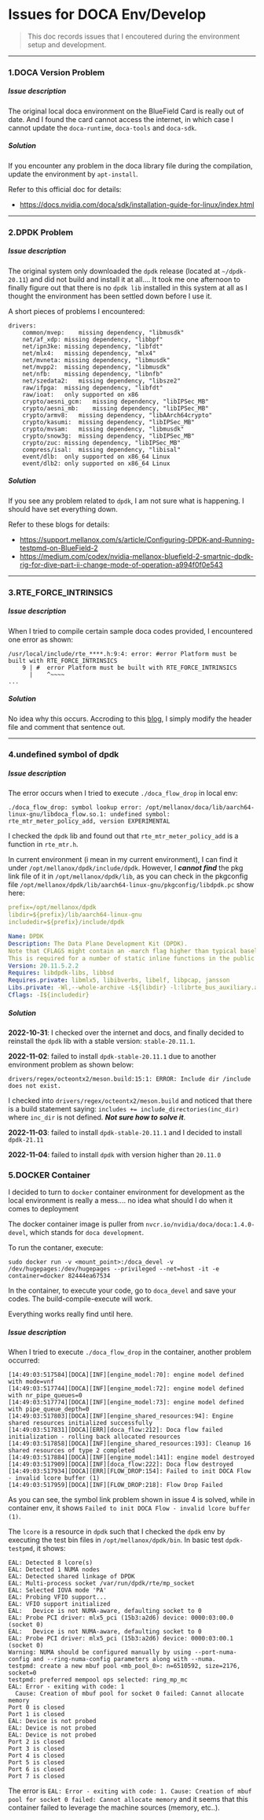# Issues for DOCA Env/Develop

> This doc records issues that I encoutered during the environment setup and development.

------



### 1.DOCA Version Problem

##### Issue description

The original local doca environment on the BlueField Card is really out of date. And I found the card cannot access the internet, in which case I cannot update the `doca-runtime`, `doca-tools` and `doca-sdk`.

##### Solution

If you encounter any problem in the doca library file during the compilation, update the environment by `apt-install`.

Refer to this official doc for details: 

- https://docs.nvidia.com/doca/sdk/installation-guide-for-linux/index.html

------



### 2.DPDK Problem

##### Issue description

The original system only downloaded the `dpdk` release (located at `~/dpdk-20.11`) and did not build and install it at all.... It took me one afternoon to finally figure out that there is no `dpdk lib` installed in this system at all as I thought the environment has been settled down before I use it.

A short pieces of problems I encountered:

```shell
drivers:
	common/mvep:	missing dependency, "libmusdk"
	net/af_xdp:	missing dependency, "libbpf"
	net/ipn3ke:	missing dependency, "libfdt"
	net/mlx4:	missing dependency, "mlx4"
	net/mvneta:	missing dependency, "libmusdk"
	net/mvpp2:	missing dependency, "libmusdk"
	net/nfb:	missing dependency, "libnfb"
	net/szedata2:	missing dependency, "libsze2"
	raw/ifpga:	missing dependency, "libfdt"
	raw/ioat:	only supported on x86
	crypto/aesni_gcm:	missing dependency, "libIPSec_MB"
	crypto/aesni_mb:	missing dependency, "libIPSec_MB"
	crypto/armv8:	missing dependency, "libAArch64crypto"
	crypto/kasumi:	missing dependency, "libIPSec_MB"
	crypto/mvsam:	missing dependency, "libmusdk"
	crypto/snow3g:	missing dependency, "libIPSec_MB"
	crypto/zuc:	missing dependency, "libIPSec_MB"
	compress/isal:	missing dependency, "libisal"
	event/dlb:	only supported on x86_64 Linux
	event/dlb2:	only supported on x86_64 Linux
```

##### Solution

If you see any problem related to `dpdk`, I am not sure what is happening. I should have set everything down.

Refer to these blogs for details:

- https://support.mellanox.com/s/article/Configuring-DPDK-and-Running-testpmd-on-BlueField-2
- https://medium.com/codex/nvidia-mellanox-bluefield-2-smartnic-dpdk-rig-for-dive-part-ii-change-mode-of-operation-a994f0f0e543

------



### 3.RTE_FORCE_INTRINSICS

##### Issue description

When I tried to compile certain sample doca codes provided, I encountered one error as shown:

```shell
/usr/local/include/rte_****.h:9:4: error: #error Platform must be built with RTE_FORCE_INTRINSICS
    9 | #  error Platform must be built with RTE_FORCE_INTRINSICS
      |    ^~~~~
...
```

##### Solution

No idea why this occurs. Accroding to this [blog](https://medium.com/codex/nvidia-mellanox-bluefield-2-smartnic-dpdk-rig-for-dive-part-ii-change-mode-of-operation-a994f0f0e543), I simply modify the header file and comment that sentence out.

------



### 4.undefined symbol of dpdk

##### Issue description

The error occurs when I tried to execute `./doca_flow_drop` in local env:

```shell
./doca_flow_drop: symbol lookup error: /opt/mellanox/doca/lib/aarch64-linux-gnu/libdoca_flow.so.1: undefined symbol: rte_mtr_meter_policy_add, version EXPERIMENTAL
```

I checked the `dpdk` lib and found out that `rte_mtr_meter_policy_add` is a function in `rte_mtr.h`. 

In current environment (i mean in my current environment), I can find it under `/opt/mellanox/dpdk/include/dpdk`. However, I ***cannot find*** the pkg link file of it in `/opt/mellanox/dpdk/lib`, as you can check in the pkgconfig file `/opt/mellanox/dpdk/lib/aarch64-linux-gnu/pkgconfig/libdpdk.pc` show here:

```yaml
prefix=/opt/mellanox/dpdk
libdir=${prefix}/lib/aarch64-linux-gnu
includedir=${prefix}/include/dpdk

Name: DPDK
Description: The Data Plane Development Kit (DPDK).
Note that CFLAGS might contain an -march flag higher than typical baseline.
This is required for a number of static inline functions in the public headers.
Version: 20.11.5.2.2
Requires: libdpdk-libs, libbsd
Requires.private: libmlx5, libibverbs, libelf, libpcap, jansson
Libs.private: -Wl,--whole-archive -L${libdir} -l:librte_bus_auxiliary.a -l:librte_bus_pci.a -l:librte_bus_vdev.a -l:librte_common_mlx5.a -l:librte_mempool_bucket.a -l:librte_mempool_ring.a -l:librte_mempool_stack.a -l:librte_net_af_packet.a -l:librte_net_mlx5.a -l:librte_net_vhost.a -l:librte_net_virtio.a -l:librte_compress_mlx5.a -l:librte_regex_mlx5.a -l:librte_vdpa_mlx5.a -l:librte_gpu_cuda.a -l:librte_node.a -l:librte_graph.a -l:librte_bpf.a -l:librte_flow_classify.a -l:librte_pipeline.a -l:librte_table.a -l:librte_port.a -l:librte_fib.a -l:librte_ipsec.a -l:librte_vhost.a -l:librte_stack.a -l:librte_security.a -l:librte_sched.a -l:librte_reorder.a -l:librte_rib.a -l:librte_regexdev.a -l:librte_rawdev.a -l:librte_pdump.a -l:librte_power.a -l:librte_member.a -l:librte_lpm.a -l:librte_latencystats.a -l:librte_kni.a -l:librte_jobstats.a -l:librte_gso.a -l:librte_gro.a -l:librte_gpudev.a -l:librte_eventdev.a -l:librte_efd.a -l:librte_distributor.a -l:librte_cryptodev.a -l:librte_compressdev.a -l:librte_cfgfile.a -l:librte_bitratestats.a -l:librte_bbdev.a -l:librte_acl.a -l:librte_timer.a -l:librte_metrics.a -l:librte_cmdline.a -l:librte_pci.a -l:librte_ethdev.a -l:librte_meter.a -l:librte_ip_frag.a -l:librte_net.a -l:librte_mbuf.a -l:librte_mempool.a -l:librte_hash.a -l:librte_rcu.a -l:librte_ring.a -l:librte_eal.a -l:librte_telemetry.a -l:librte_kvargs.a -Wl,--no-whole-archive -Wl,--export-dynamic -lmtcr_ul
Cflags: -I${includedir}
```

##### Solution

**2022-10-31**: I checked over the internet and docs, and finally decided to reinstall the `dpdk` lib with a stable version: `stable-20.11.1`.

**2022-11-02**: failed to install `dpdk-stable-20.11.1` due to another environment problem as shown below:

```shell
drivers/regex/octeontx2/meson.build:15:1: ERROR: Include dir /include does not exist.
```

I checked into `drivers/regex/octeontx2/meson.build` and noticed that there is a build statement saying: `includes += include_directories(inc_dir)` where `inc_dir` is not defined. ***Not sure how to solve it***.

**2022-11-03**: failed to install `dpdk-stable-20.11.1` and I decided to install `dpdk-21.11`

**2022-11-04**: failed to install `dpdk` with version higher than `20.11.0`



### 5.DOCKER Container

I decided to turn to `docker` container environment for development as the local environment is really a mess.... no idea what should I do when it comes to deployment

The docker container image is puller from `nvcr.io/nvidia/doca/doca:1.4.0-devel`, which stands for `doca development`.

To run the contaner, execute:

```shell
sudo docker run -v <mount_point>:/doca_devel -v /dev/hugepages:/dev/hugepages --privileged --net=host -it -e container=docker 82444ea67534
```

In the container, to execute your code, go to `doca_devel` and save your codes. The build-compile-execute will work.

Everything works really find until here.

##### Issue description

When I tried to execute `./doca_flow_drop` in the container, another problem occurred:

```shell
[14:49:03:517584][DOCA][INF][engine_model:70]: engine model defined with mode=vnf
[14:49:03:517744][DOCA][INF][engine_model:72]: engine model defined with nr_pipe_queues=0
[14:49:03:517774][DOCA][INF][engine_model:73]: engine model defined with pipe_queue_depth=0
[14:49:03:517803][DOCA][INF][engine_shared_resources:94]: Engine shared resources initialized successfully
[14:49:03:517831][DOCA][ERR][doca_flow:212]: Doca flow failed initialization - rolling back allocated resources
[14:49:03:517858][DOCA][INF][engine_shared_resources:193]: Cleanup 16 shared resources of type 2 completed
[14:49:03:517884][DOCA][INF][engine_model:141]: engine model destroyed
[14:49:03:517909][DOCA][INF][doca_flow:222]: Doca flow destroyed
[14:49:03:517934][DOCA][ERR][FLOW_DROP:154]: Failed to init DOCA Flow - invalid lcore buffer (1)
[14:49:03:517959][DOCA][INF][FLOW_DROP:218]: Flow Drop Failed
```

As you can see, the symbol link problem shown in issue 4 is solved, while in container env, it shows `Failed to init DOCA Flow - invalid lcore buffer (1)`.

The `lcore` is a resource in `dpdk` such that I checked the `dpdk` env by executing the test bin files in `/opt/mellanox/dpdk/bin`. In basic test `dpdk-testpmd`, it shows:

```shell
EAL: Detected 8 lcore(s)
EAL: Detected 1 NUMA nodes
EAL: Detected shared linkage of DPDK
EAL: Multi-process socket /var/run/dpdk/rte/mp_socket
EAL: Selected IOVA mode 'PA'
EAL: Probing VFIO support...
EAL: VFIO support initialized
EAL:   Device is not NUMA-aware, defaulting socket to 0
EAL: Probe PCI driver: mlx5_pci (15b3:a2d6) device: 0000:03:00.0 (socket 0)
EAL:   Device is not NUMA-aware, defaulting socket to 0
EAL: Probe PCI driver: mlx5_pci (15b3:a2d6) device: 0000:03:00.1 (socket 0)
Warning: NUMA should be configured manually by using --port-numa-config and --ring-numa-config parameters along with --numa.
testpmd: create a new mbuf pool <mb_pool_0>: n=6510592, size=2176, socket=0
testpmd: preferred mempool ops selected: ring_mp_mc
EAL: Error - exiting with code: 1
  Cause: Creation of mbuf pool for socket 0 failed: Cannot allocate memory
Port 0 is closed
Port 1 is closed
EAL: Device is not probed
EAL: Device is not probed
EAL: Device is not probed
Port 2 is closed
Port 3 is closed
Port 4 is closed
Port 5 is closed
Port 6 is closed
Port 7 is closed
```

The error is `EAL: Error - exiting with code: 1. Cause: Creation of mbuf pool for socket 0 failed: Cannot allocate memory` and it seems that this container failed to leverage the machine sources (memory, etc..).





